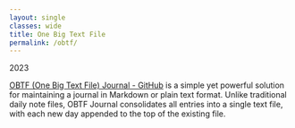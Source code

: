 ```yaml
---
layout: single
classes: wide
title: One Big Text File
permalink: /obtf/
---
```

2023

[OBTF (One Big Text File) Journal - GitHub](https://github.com/CLSherrod/OBTF) is a simple yet powerful solution for maintaining a journal in Markdown or plain text format. Unlike traditional daily note files, OBTF Journal consolidates all entries into a single text file, with each new day appended to the top of the existing file.
